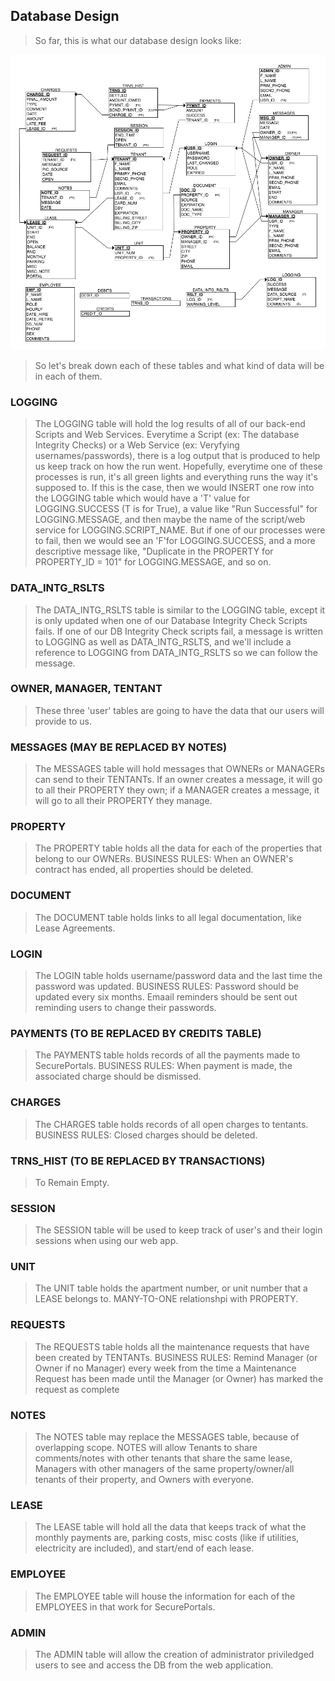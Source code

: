 ## Database Design

> So far, this is what our database design looks like:

![Image](https://github.com/SecurePortals/SecPort-Setup/blob/master/Documentation/ERD5.2.png)

> So let's break down each of these tables and what kind of data will be in each of them. 

### LOGGING

> The LOGGING table will hold the log results of all of our back-end Scripts and Web Services. Everytime a Script (ex: The database Integrity Checks) or a Web Service (ex: Veryfying usernames/passwords), there is a log output that is produced to help us keep track on how the run went. Hopefully, everytime one of these processes is run, it's all green lights and everything runs the way it's supposed to. If this is the case, then we would INSERT one row into the LOGGING table which would have a 'T' value for LOGGING.SUCCESS (T is for True), a value like "Run Successful" for LOGGING.MESSAGE, and then maybe the name of the script/web service for LOGGING.SCRIPT_NAME. But if one of our processes were to fail, then we would see an 'F'for LOGGING.SUCCESS, and a more descriptive message like, "Duplicate in the PROPERTY for PROPERTY_ID = 101" for LOGGING.MESSAGE, and so on. 

### DATA_INTG_RSLTS

> The DATA_INTG_RSLTS table is similar to the LOGGING table, except it is only updated when one of our Database Integrity Check Scripts fails. If one of our DB Integrity Check scripts fail, a message is written to LOGGING as well as DATA_INTG_RSLTS, and we'll include a reference to LOGGING from DATA_INTG_RSLTS so we can follow the message. 

### OWNER, MANAGER, TENTANT

> These three 'user' tables are going to have the data that our users will provide to us. 

### MESSAGES (MAY BE REPLACED BY NOTES)

> The MESSAGES table will hold messages that OWNERs or MANAGERs can send to their TENTANTs. If an owner creates a message, it will go to all their PROPERTY they own; if a MANAGER creates a message, it will go to all their PROPERTY they manage.

### PROPERTY

> The PROPERTY table holds all the data for each of the properties that belong to our OWNERs. BUSINESS RULES: When an OWNER's contract has ended, all properties should be deleted. 

### DOCUMENT

> The DOCUMENT table holds links to all legal documentation, like Lease Agreements. 

### LOGIN

> The LOGIN table holds username/password data and the last time the password was updated. BUSINESS RULES: Password should be updated every six months. Emaail reminders should be sent out reminding users to change their passwords.

### PAYMENTS (TO BE REPLACED BY CREDITS TABLE)

> The PAYMENTS table holds records of all the payments made to SecurePortals. BUSINESS RULES: When payment is made, the associated charge should be dismissed.

### CHARGES

> The CHARGES table holds records of all open charges to tentants. BUSINESS RULES: Closed charges should be deleted.

### TRNS_HIST (TO BE REPLACED BY TRANSACTIONS)

> To Remain Empty.

### SESSION

> The SESSION table will be used to keep track of user's and their login sessions when using our web app. 

### UNIT

> The UNIT table holds the apartment number, or unit number that a LEASE belongs to. MANY-TO-ONE relationshpi with PROPERTY.

### REQUESTS

> The REQUESTS table holds all the maintenance requests that have been created by TENTANTs. BUSINESS RULES: Remind Manager (or Owner if no Manager) every week from the time a Maintenance Request has been made until the Manager (or Owner) has marked the request as complete

### NOTES

> The NOTES table may replace the MESSAGES table, because of overlapping scope. NOTES will allow Tenants to share comments/notes with other tenants that share the same lease, Managers with other managers of the same property/owner/all tenants of their property, and Owners with everyone.

### LEASE

> The LEASE table will hold all the data that keeps track of what the monthly payments are, parking costs, misc costs (like if utilities, electricity are included), and start/end of each lease. 

### EMPLOYEE

> The EMPLOYEE table will house the information for each of the EMPLOYEES in that work for SecurePortals. 

### ADMIN

> The ADMIN table will allow the creation of administrator priviledged users to see and access the DB from the web application. 
